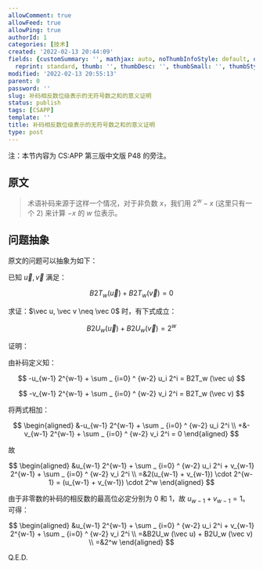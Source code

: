 ```yaml
---
allowComment: true
allowFeed: true
allowPing: true
authorId: 1
categories: [技术]
created: '2022-02-13 20:44:09'
fields: {customSummary: '', mathjax: auto, noThumbInfoStyle: default, outdatedNotice: 'no',
  reprint: standard, thumb: '', thumbDesc: '', thumbSmall: '', thumbStyle: default}
modified: '2022-02-13 20:55:13'
parent: 0
password: ''
slug: 补码相反数位级表示的无符号数之和的意义证明
status: publish
tags: [CSAPP]
template: ''
title: 补码相反数位级表示的无符号数之和的意义证明
type: post
---
```

注：本节内容为 CS:APP 第三版中文版 P48 的旁注。

## 原文

> 术语补码来源于这样一个情况，对于非负数 $x$，我们用 $2^w - x$ (这里只有一个 2) 来计算 $-x$ 的 $w$ 位表示。

## 问题抽象

原文的问题可以抽象为如下：

已知 $\vec u, \vec v$ 满足：

$$
	B2T_w (\vec u) + B2T_w (\vec v) = 0
$$

求证：$\vec u, \vec v \neq \vec 0$ 时，有下式成立：

$$
	B2U_w (\vec u) + B2U_w (\vec v) = 2^w
$$

证明：

由补码定义知：

$$
	-u_{w-1} 2^{w-1} + \sum _ {i=0} ^ {w-2} u_i 2^i = B2T_w (\vec u)
$$

$$
	-v_{w-1} 2^{w-1} + \sum _ {i=0} ^ {w-2} v_i 2^i = B2T_w (\vec v)
$$

将两式相加：

$$
	\begin{aligned}
		&-u_{w-1} 2^{w-1} + \sum _ {i=0} ^ {w-2} u_i 2^i \\
		+&-v_{w-1} 2^{w-1} + \sum _ {i=0} ^ {w-2} v_i 2^i = 0
	\end{aligned}
$$

故

$$
	\begin{aligned}
		&u_{w-1} 2^{w-1} + \sum _ {i=0} ^ {w-2} u_i 2^i + v_{w-1} 2^{w-1} + \sum _ {i=0} ^ {w-2} v_i 2^i \\
		=&2(u_{w-1} + v_{w-1}) \cdot 2^{w-1} = (u_{w-1} + v_{w-1}) \cdot 2^w
	\end{aligned}
$$

由于非零数的补码的相反数的最高位必定分别为 $0$ 和 $1$，故 $u_{w-1} + v_{w-1} = 1$。可得：

$$
	\begin{aligned}
		&u_{w-1} 2^{w-1} + \sum _ {i=0} ^ {w-2} u_i 2^i + v_{w-1} 2^{w-1} + \sum _ {i=0} ^ {w-2} v_i 2^i \\
		=&B2U_w (\vec u) + B2U_w (\vec v) \\
		=&2^w
	\end{aligned}
$$

Q.E.D.
